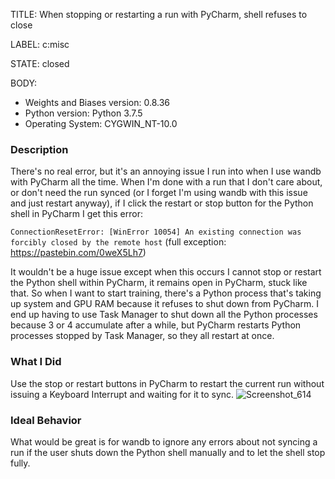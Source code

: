 TITLE:
When stopping or restarting a run with PyCharm, shell refuses to close

LABEL:
c:misc

STATE:
closed

BODY:
* Weights and Biases version: 0.8.36
* Python version: Python 3.7.5
* Operating System: CYGWIN_NT-10.0

### Description

There's no real error, but it's an annoying issue I run into when I use wandb with PyCharm all the time. When I'm done with a run that I don't care about, or don't need the run synced (or I forget I'm using wandb with this issue and just restart anyway), if I click the restart or stop button for the Python shell in PyCharm I get this error:

`ConnectionResetError: [WinError 10054] An existing connection was forcibly closed by the remote host`
(full exception: https://pastebin.com/0weX5Lh7)

It wouldn't be a huge issue except when this occurs I cannot stop or restart the Python shell within PyCharm, it remains open in PyCharm, stuck like that. So when I want to start training, there's a Python process that's taking up system and GPU RAM because it refuses to shut down from PyCharm. I end up having to use Task Manager to shut down all the Python processes because 3 or 4 accumulate after a while, but PyCharm restarts Python processes stopped by Task Manager, so they all restart at once.

### What I Did

Use the stop or restart buttons in PyCharm to restart the current run without issuing a Keyboard Interrupt and waiting for it to sync.
![Screenshot_614](https://user-images.githubusercontent.com/25857203/82745781-d7fdd280-9d4d-11ea-8106-3267fadb2284.png)

### Ideal Behavior

What would be great is for wandb to ignore any errors about not syncing a run if the user shuts down the Python shell manually and to let the shell stop fully.

